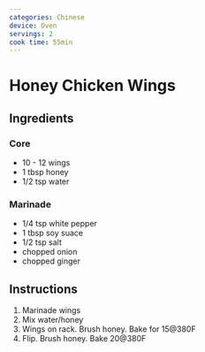 ```yaml
---
categories: Chinese
device: Oven
servings: 2
cook time: 55min
---
```


# Honey Chicken Wings

## Ingredients

### Core

- 10 - 12 wings
- 1 tbsp honey
- 1/2 tsp water

### Marinade

- 1/4 tsp white pepper
- 1 tbsp soy suace
- 1/2 tsp salt
- chopped onion
- chopped ginger

## Instructions

1. Marinade wings
2. Mix water/honey
3. Wings on rack. Brush honey. Bake for 15@380F
4. Flip. Brush honey. Bake 20@380F
